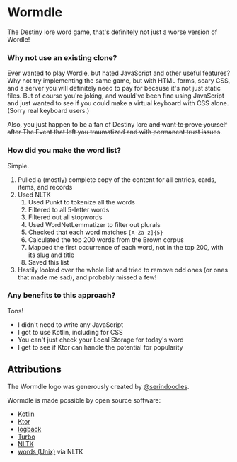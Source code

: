 # Wormdle

The Destiny lore word game, that's definitely not just a worse version of Wordle!

### Why not use an existing clone?

Ever wanted to play Wordle, but hated JavaScript and other useful features?
Why not try implementing the same game, but with HTML forms, scary CSS, and a server you will definitely need to pay
for because it's not just static files. But of course you're joking, and would've been fine using JavaScript and just
wanted to see if you could make a virtual keyboard with CSS alone. (Sorry real keyboard users.)

Also, you just happen to be a fan of Destiny lore ~~and want to prove yourself after The Event that left you traumatized
and with permanent trust issues~~.

### How did you make the word list?

Simple.

1. Pulled a (mostly) complete copy of the content for all entries, cards, items, and records
2. Used NLTK
   1. Used Punkt to tokenize all the words
   2. Filtered to all 5-letter words
   3. Filtered out all stopwords
   4. Used WordNetLemmatizer to filter out plurals
   5. Checked that each word matches `[A-Za-z]{5}`
   6. Calculated the top 200 words from the Brown corpus
   7. Mapped the first occurrence of each word, not in the top 200, with its slug and title
   8. Saved this list
3. Hastily looked over the whole list and tried to remove odd ones (or ones that made me sad), and probably missed a few!

### Any benefits to this approach?

Tons!

- I didn't need to write any JavaScript
- I got to use Kotlin, including for CSS
- You can't just check your Local Storage for today's word
- I get to see if Ktor can handle the potential for popularity

## Attributions

The Wormdle logo was generously created by [@serindoodles](https://twitter.com/serindoodles).

Wormdle is made possible by open source software:

* [Kotlin](https://kotlinlang.org/)
* [Ktor](https://github.com/ktorio/ktor)
* [logback](https://github.com/qos-ch/logback)
* [Turbo](https://github.com/hotwired/turbo)
* [NLTK](https://www.nltk.org/)
* [words (Unix)](https://en.wikipedia.org/wiki/Words_(Unix)) via NLTK
